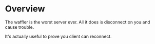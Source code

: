 # Overview
The waffler is the worst server ever. All it does is
disconnect on you and cause trouble.

It's actually useful to prove you client can reconnect.

